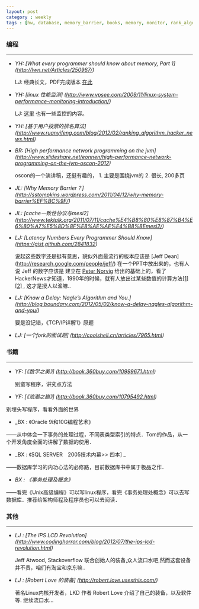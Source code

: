 ```yaml
---
layout: post
category : weekly
tags : [hw, database, memory_barrier, books, memory, monitor, rank_algorithm, cache, tcp, networking]
---
```


### 编程 
----------

- _YH: [What every programmer should know about memory, Part 1] (http://lwn.net/Articles/250967/)_

  LJ: 经典长文，PDF完成版本 [在此](http://www.akkadia.org/drepper/cpumemory.pdf)

- _YH: [linux 性能监测] (http://www.vpsee.com/2009/11/linux-system-performance-monitoring-introduction/)_

  LJ: [这里](http://tldp.org/LDP/sag/html/system-monitoring.html) 也有一些监控的内容。

- _YH: [基于用户投票的排名算法] (http://www.ruanyifeng.com/blog/2012/02/ranking_algorithm_hacker_news.html)_

- _BR: [High performance network programming on the jvm] (http://www.slideshare.net/eonnen/high-performance-network-programming-on-the-jvm-oscon-2012)_

   oscon的一个演讲稿，还挺有趣的， 1. 主要是围绕jvm的 2. 很长, 200多页

- _JL: [Why Memory Barrier？] (http://sstompkins.wordpress.com/2011/04/12/why-memory-barrier%EF%BC%9F/)_

- _JL: [cache一致性协议与mesi2] (http://www.tektalk.org/2011/07/11/cache%E4%B8%80%E8%87%B4%E6%80%A7%E5%8D%8F%E8%AE%AE%E4%B8%8Emesi2/)_

- _LJ: [Latency Numbers Every Programmer Should Know] (https://gist.github.com/2841832)_

   说起这些数字还是挺有意思，貌似外面最流行的版本应该是 [Jeff Dean] (http://research.google.com/people/jeff/) 在一个PPT中放出来的，也有人说 Jeff 的数字应该是
 建立在 [Peter Norvig](http://norvig.com/) 给出的基础上的，看了HackerNews才知道，1990年的时候，就有人放出过某些数值的计算方法[\[1\]](http://news.ycombinator.com/item?id=4048204) [\[2\]](http://www.bitmover.com/lmbench/lmbench-usenix.pdf) , 这才是授人以渔嘛..

- _LJ: [Know a Delay: Nagle’s Algorithm and You.] (http://blog.boundary.com/2012/05/02/know-a-delay-nagles-algorithm-and-you/)_

   要是没记错，《TCP/IP详解1》原题

- _LJ: [一个fork的面试题] (http://coolshell.cn/articles/7965.html)_


### 书籍 
-------------

 - _YF: [《数学之美》] (http://book.360buy.com/10999671.html)_

   别蛮写程序，讲究点方法

 - _YF: [《浪潮之巅》] (http://book.360buy.com/10795492.html)_

  别埋头写程序，看看外面的世界

 - _BX : 《Oracle 9i和10G编程艺术》 

  ――从中体会一下事务的处理过程，不同表类型索引的特点．Tom的作品，从一个开发角度全面的讲解了数据的使用．

 - _BX : 《SQL SERVER　2005技术内幕>> 四本] _

  ――数据库学习的内功心法的必修路，目前数据库书中属于极品之作．

 - _BX : 《事务处理及概念》_

  ――看完《Unix高级编程》可以写linux程序，看完《事务处理处概念》可以去写数据库．推荐给架构师程及程序员也可以去阅读．


### 其他
---------------

- _LJ : [The IPS LCD Revolution] (http://www.codinghorror.com/blog/2012/07/the-ips-lcd-revolution.html)_

  Jeff Atwood, Stackoverflow 联合创始人的装备,众人流口水吧,然而这套设备并不贵，咱们有淘宝和京东嘛..

- _LJ : [Robert Love 的装备] (http://robert.love.usesthis.com/)_

  著名Linux内核开发者，LKD 作者 Robert Love 介绍了自己的装备，以及软件等. 继续流口水...

